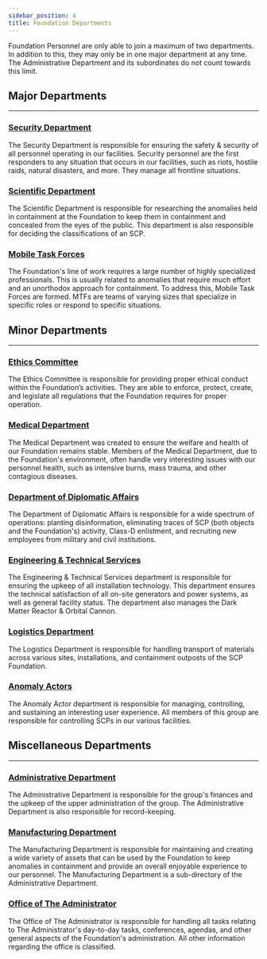 ```yaml
---
sidebar_position: 4
title: Foundation Departments
---
```


Foundation Personnel are only able to join a maximum of two departments. In addition to this, they may only be in one major department at any time. The Administrative Department and its subordinates do not count towards this limit.

## Major Departments
---
### [Security Department](https://www.roblox.com/groups/4606666/SCPF-Security-Department)
The Security Department is responsible for ensuring the safety & security of all personnel operating in our facilities. Security personnel are the first responders to any situation that occurs in our facilities, such as riots, hostile raids, natural disasters, and more. They manage all frontline situations.

### [Scientific Department](https://www.roblox.com/groups/4606685/SCPF-Scientific-Department)
The Scientific Department is responsible for researching the anomalies held in containment at the Foundation to keep them in containment and concealed from the eyes of the public. This department is also responsible for deciding the classifications of an SCP.

### [Mobile Task Forces](https://www.roblox.com/groups/4606663/SCPF-Mobile-Task-Forces)
The Foundation's line of work requires a large number of highly specialized professionals. This is usually related to anomalies that require much effort and an unorthodox approach for containment. To address this, Mobile Task Forces are formed. MTFs are teams of varying sizes that specialize in specific roles or respond to specific situations.


## Minor Departments
---
### [Ethics Committee](https://www.roblox.com/groups/4609731/SCPF-Ethics-Committee)
The Ethics Committee is responsible for providing proper ethical conduct within the Foundation’s activities. They are able to enforce, protect, create, and legislate all regulations that the Foundation requires for proper operation.

### [Medical Department](https://www.roblox.com/groups/4606695/SCPF-Medical-Department)
The Medical Department was created to ensure the welfare and health of our Foundation remains stable. Members of the Medical Department, due to the Foundation's environment, often handle very interesting issues with our personnel health, such as intensive burns, mass trauma, and other contagious diseases.

### [Department of Diplomatic Affairs](https://www.roblox.com/groups/6180576/SCPF-Department-of-Diplomatic-Affairs)
The Department of Diplomatic Affairs is responsible for a wide spectrum of operations: planting disinformation, eliminating traces of SCP (both objects and the Foundation's) activity, Class-D enlistment, and recruiting new employees from military and civil institutions.

### [Engineering & Technical Services](https://www.roblox.com/groups/6388195/SCPF-Engineering-Technical-Services)
The Engineering & Technical Services department is responsible for ensuring the upkeep of all installation technology. This department ensures the technical satisfaction of all on-site generators and power systems, as well as general facility status. The department also manages the Dark Matter Reactor & Orbital Cannon.

### [Logistics Department](https://www.roblox.com/groups/7793808/SCPF-Logistics-Department)
The Logistics Department is responsible for handling transport of materials across various sites, installations, and containment outposts of the SCP Foundation.

### [Anomaly Actors](https://www.roblox.com/groups/5894237/SCPF-Anomaly-Actors)
The Anomaly Actor department is responsible for managing, controlling, and sustaining an interesting user experience. All members of this group are responsible for controlling SCPs in our various facilities.

## Miscellaneous Departments
---
### [Administrative Department](https://www.roblox.com/groups/4609343/SCPF-Administrative-Department)
The Administrative Department is responsible for the group's finances and the upkeep of the upper administration of the group. The Administrative Department is also responsible for record-keeping.

### [Manufacturing Department](https://www.roblox.com/groups/4609692/SCPF-Manufacturing-Department)
The Manufacturing Department is responsible for maintaining and creating a wide variety of assets that can be used by the Foundation to keep anomalies in containment and provide an overall enjoyable experience to our personnel. The Manufacturing Department is a sub-directory of the Administrative Department.

### [Office of The Administrator](https://www.roblox.com/groups/7031581/SCPF-Office-of-The-Administrator)
The Office of The Administrator is responsible for handling all tasks relating to The Administrator's day-to-day tasks, conferences, agendas, and other general aspects of the Foundation's administration. All other information regarding the office is classified.